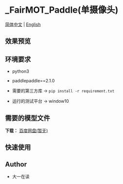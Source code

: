 **_FairMOT_Paddle(单摄像头)**
===
[简体中文](https://github.com/ReverseSacle/FairMOT_paddle/blob/main/README.md) | [English](https://github.com/ReverseSacle/FairMOT_paddle/blob/main/README_en.md)

效果预览
---

环境要求
---
+ python3
+ paddlepaddle==2.1.0
+ 需要的第三方库 -> ```pip install -r requirement.txt```
    
    
+ 运行的测试平台 -> window10

需要的模型文件
---
**下载：** [百度网盘(暂无)]()

快速使用
---

    
Author
---
+ 大一在读

